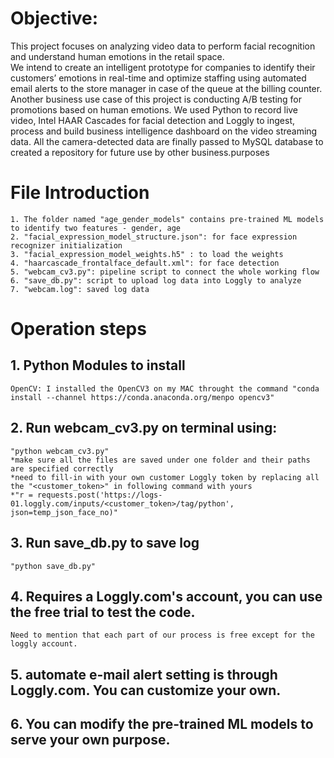 # Objective:

This project focuses on analyzing video data to perform facial recognition and understand human emotions in the retail space.  
We intend to create an intelligent prototype for companies to identify their customers’ emotions in real-time and optimize staffing using automated email alerts to the store manager in case of the queue at the billing counter. 
Another business use case of this project is conducting A/B testing for promotions based on human emotions. We used Python to record live video, Intel HAAR Cascades for facial detection and Loggly to ingest, process and build business intelligence dashboard on the video streaming data. All the camera-detected data are finally passed to MySQL database to created a repository for future use by other business.purposes

# File Introduction
    1. The folder named "age_gender_models" contains pre-trained ML models to identify two features - gender, age
    2. "facial_expression_model_structure.json": for face expression recognizer initialization
    3. "facial_expression_model_weights.h5" : to load the weights
    4. "haarcascade_frontalface_default.xml": for face detection
    5. "webcam_cv3.py": pipeline script to connect the whole working flow
    6. "save_db.py": script to upload log data into Loggly to analyze
    7. "webcam.log": saved log data

# Operation steps
## 1. Python Modules to install 
    OpenCV: I installed the OpenCV3 on my MAC throught the command "conda install --channel https://conda.anaconda.org/menpo opencv3"

## 2. Run webcam_cv3.py on terminal using: 
    "python webcam_cv3.py"
    *make sure all the files are saved under one folder and their paths are specified correctly
    *need to fill-in with your own customer Loggly token by replacing all the "<customer_token>" in following command with yours
    *"r = requests.post('https://logs-01.loggly.com/inputs/<customer_token>/tag/python', json=temp_json_face_no)"

## 3. Run save_db.py to save log
    "python save_db.py"

## 4. Requires a Loggly.com's account, you can use the free trial to test the code. 
    Need to mention that each part of our process is free except for the loggly account.

## 5. automate e-mail alert setting is through Loggly.com. You can customize your own.

## 6. You can modify the pre-trained ML models to serve your own purpose.


